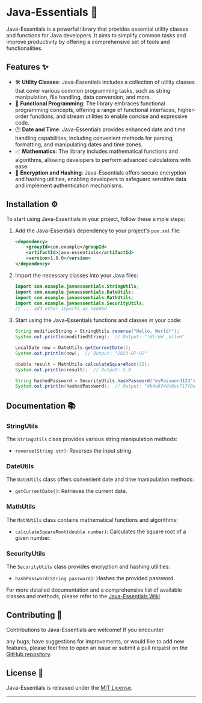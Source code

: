 # Java-Essentials 🚀

Java-Essentials is a powerful library that provides essential utility classes and functions for Java developers. It aims to simplify common tasks and improve productivity by offering a comprehensive set of tools and functionalities.

## Features ✨

- :hammer_and_wrench: **Utility Classes**: Java-Essentials includes a collection of utility classes that cover various common programming tasks, such as string manipulation, file handling, data conversion, and more.
- :art: **Functional Programming**: The library embraces functional programming concepts, offering a range of functional interfaces, higher-order functions, and stream utilities to enable concise and expressive code.
- :clock1: **Date and Time**: Java-Essentials provides enhanced date and time handling capabilities, including convenient methods for parsing, formatting, and manipulating dates and time zones.
- :chart_with_upwards_trend: **Mathematics**: The library includes mathematical functions and algorithms, allowing developers to perform advanced calculations with ease.
- :key: **Encryption and Hashing**: Java-Essentials offers secure encryption and hashing utilities, enabling developers to safeguard sensitive data and implement authentication mechanisms.

## Installation ⚙️

To start using Java-Essentials in your project, follow these simple steps:

1. Add the Java-Essentials dependency to your project's `pom.xml` file:

   ```xml
   <dependency>
       <groupId>com.example</groupId>
       <artifactId>java-essentials</artifactId>
       <version>1.0.0</version>
   </dependency>
   ```

2. Import the necessary classes into your Java files:

   ```java
   import com.example.javaessentials.StringUtils;
   import com.example.javaessentials.DateUtils;
   import com.example.javaessentials.MathUtils;
   import com.example.javaessentials.SecurityUtils;
   // ... add other imports as needed
   ```

3. Start using the Java-Essentials functions and classes in your code:

   ```java
   String modifiedString = StringUtils.reverse("Hello, World!");
   System.out.println(modifiedString);  // Output: "!dlroW ,olleH"

   LocalDate now = DateUtils.getCurrentDate();
   System.out.println(now);  // Output: "2023-07-02"

   double result = MathUtils.calculateSquareRoot(25);
   System.out.println(result);  // Output: 5.0

   String hashedPassword = SecurityUtils.hashPassword("myPassword123");
   System.out.println(hashedPassword);  // Output: "4b4e674dc8cc717f0e43aefe0f6ddcdc"
   ```

## Documentation 📚

### StringUtils

The `StringUtils` class provides various string manipulation methods:

- `reverse(String str)`: Reverses the input string.

### DateUtils

The `DateUtils` class offers convenient date and time manipulation methods:

- `getCurrentDate()`: Retrieves the current date.

### MathUtils

The `MathUtils` class contains mathematical functions and algorithms:

- `calculateSquareRoot(double number)`: Calculates the square root of a given number.

### SecurityUtils

The `SecurityUtils` class provides encryption and hashing utilities:

- `hashPassword(String password)`: Hashes the provided password.

For more detailed documentation and a comprehensive list of available classes and methods, please refer to the [Java-Essentials Wiki](https://github.com/GeorgePanaretos/Java-Essentials/wiki).

## Contributing 🤝

Contributions to Java-Essentials are welcome! If you encounter

 any bugs, have suggestions for improvements, or would like to add new features, please feel free to open an issue or submit a pull request on the [GitHub repository](https://github.com/GeorgePanaretos/Java-Essentials).

## License 📝

Java-Essentials is released under the [MIT License](https://github.com/GeorgePanaretos/Java-Essentials/blob/main/LICENSE).

---
